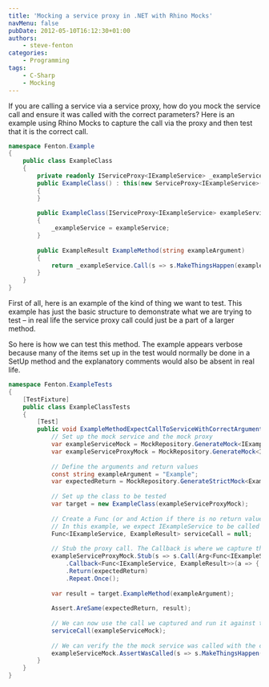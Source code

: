 ```yaml
---
title: 'Mocking a service proxy in .NET with Rhino Mocks'
navMenu: false
pubDate: 2012-05-10T16:12:30+01:00
authors:
    - steve-fenton
categories:
    - Programming
tags:
    - C-Sharp
    - Mocking
---
```


If you are calling a service via a service proxy, how do you mock the service call and ensure it was called with the correct parameters? Here is an example using Rhino Mocks to capture the call via the proxy and then test that it is the correct call.

```csharp
namespace Fenton.Example
{
    public class ExampleClass
    {
        private readonly IServiceProxy<IExampleService> _exampleService;
        public ExampleClass() : this(new ServiceProxy<IExampleService>())
        {
        }
       
        public ExampleClass(IServiceProxy<IExampleService> exampleService)
        {
            _exampleService = exampleService;
        }
       
        public ExampleResult ExampleMethod(string exampleArgument)
        {
            return _exampleService.Call(s => s.MakeThingsHappen(exampleArgument));
        }
    }
}
```

First of all, here is an example of the kind of thing we want to test. This example has just the basic structure to demonstrate what we are trying to test – in real life the service proxy call could just be a part of a larger method.

So here is how we can test this method. The example appears verbose because many of the items set up in the test would normally be done in a SetUp method and the explanatory comments would also be absent in real life.

```csharp
namespace Fenton.ExampleTests
{
    [TestFixture]
    public class ExampleClassTests
    {
        [Test]
        public void ExampleMethodExpectCallToServiceWithCorrectArguments() {
            // Set up the mock service and the mock proxy
            var exampleServiceMock = MockRepository.GenerateMock<IExampleService>();
            var exampleServiceProxyMock = MockRepository.GenerateMock<IServiceProxy<IExampleService>>();
           
            // Define the arguments and return values
            const string exampleArgument = "Example";
            var expectedReturn = MockRepository.GenerateStrictMock<ExampleResult>();
           
            // Set up the class to be tested
            var target = new ExampleClass(exampleServiceProxyMock);
           
            // Create a Func (or and Action if there is no return value) that will be used to capture the service call
            // In this example, we expect IExampleService to be called and the return value is an ExampleResult
            Func<IExampleService, ExampleResult> serviceCall = null;
           
            // Stub the proxy call. The Callback is where we capture the service call and assign it to the serviceCall we created above
            exampleServiceProxyMock.Stub(s => s.Call(Arg<Func<IExampleService, ExampleResult>>.Is.Anything))
                .Callback<Func<IExampleService, ExampleResult>>(a => { serviceCall = a; return true; })
                .Return(expectedReturn)
                .Repeat.Once();
               
            var result = target.ExampleMethod(exampleArgument);
           
            Assert.AreSame(expectedReturn, result);
           
            // We can now use the call we captured and run it against the exampleServiceMock we created
            serviceCall(exampleServiceMock);
           
            // We can verify the the mock service was called with the correct arguments
            exampleServiceMock.AssertWasCalled(s => s.MakeThingsHappen(exampleArgument));
        }
    }
}
```
